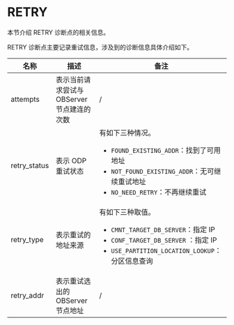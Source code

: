 # RETRY

本节介绍 RETRY 诊断点的相关信息。

RETRY 诊断点主要记录重试信息，涉及到的诊断信息具体介绍如下。

| 名称    |  描述       | 备注         |
|---------|-------------|--------------|
| attempts  | 表示当前请求尝试与 OBServer 节点建连的次数  |  /   |
| retry_status  | 表示 ODP 重试状态 | 有如下三种情况。<ul><li><code>FOUND_EXISTING_ADDR</code>：找到了可用地址</li><li><code>NOT_FOUND_EXISTING_ADDR</code>：无可继续重试地址</li><li><code>NO_NEED_RETRY</code>：不再继续重试</li></ul>  |
| retry_type | 表示重试的地址来源 |有如下三种取值。<ul><li><code>CMNT_TARGET_DB_SERVER</code>：指定 IP</li><li><code>CONF_TARGET_DB_SERVER</code> ：指定 IP</li><li><code>USE_PARTITION_LOCATION_LOOKUP</code>：分区信息查询</li></ul>  |
| retry_addr  | 表示重试选出的 OBServer 节点地址  | /   |
